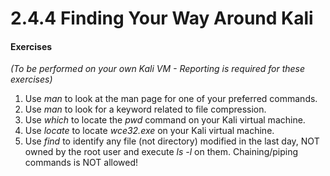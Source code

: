 # 2.4.4 Finding Your Way Around Kali
#### Exercises

_(To be performed on your own Kali VM - Reporting is required for these exercises)_

1.  Use _man_ to look at the man page for one of your preferred commands.
2.  Use _man_ to look for a keyword related to file compression.
3.  Use _which_ to locate the _pwd_ command on your Kali virtual machine.
4.  Use _locate_ to locate _wce32.exe_ on your Kali virtual machine.
5.  Use _find_ to identify any file (not directory) modified in the last day, NOT owned by the root user and execute _ls -l_ on them. Chaining/piping commands is NOT allowed!